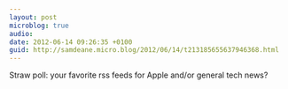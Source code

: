 ```yaml
---
layout: post
microblog: true
audio: 
date: 2012-06-14 09:26:35 +0100
guid: http://samdeane.micro.blog/2012/06/14/t213185655637946368.html
---
```

Straw poll: your favorite rss feeds for Apple and/or general tech news?
